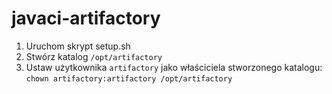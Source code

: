 # javaci-artifactory

1. Uruchom skrypt setup.sh
2. Stwórz katalog `/opt/artifactory`
2. Ustaw użytkownika `artifactory` jako właściciela stworzonego katalogu: `chown artifactory:artifactory /opt/artifactory`

